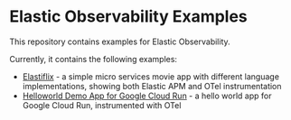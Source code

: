 # Elastic Observability Examples

This repository contains examples for Elastic Observability.

Currently, it contains the following examples:
- [Elastiflix](./Elastiflix/README.md) - a simple micro services movie app with different language implementations, showing both Elastic APM and OTel instrumentation
- [Helloworld Demo App for Google Cloud Run](./gcp/run/README.md) - a hello world app for Google Cloud Run, instrumented with OTel

